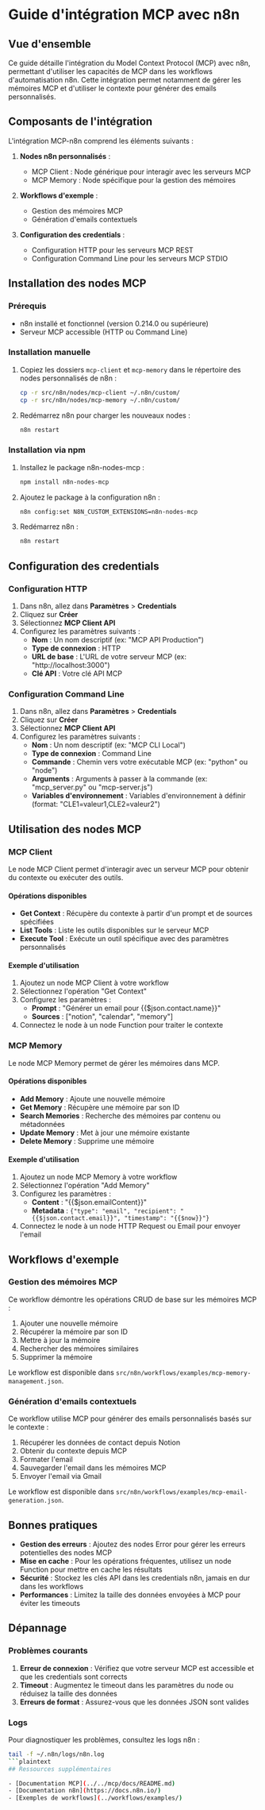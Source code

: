 # Guide d'intégration MCP avec n8n

## Vue d'ensemble

Ce guide détaille l'intégration du Model Context Protocol (MCP) avec n8n, permettant d'utiliser les capacités de MCP dans les workflows d'automatisation n8n. Cette intégration permet notamment de gérer les mémoires MCP et d'utiliser le contexte pour générer des emails personnalisés.

## Composants de l'intégration

L'intégration MCP-n8n comprend les éléments suivants :

1. **Nodes n8n personnalisés** :
   - MCP Client : Node générique pour interagir avec les serveurs MCP
   - MCP Memory : Node spécifique pour la gestion des mémoires

2. **Workflows d'exemple** :
   - Gestion des mémoires MCP
   - Génération d'emails contextuels

3. **Configuration des credentials** :
   - Configuration HTTP pour les serveurs MCP REST
   - Configuration Command Line pour les serveurs MCP STDIO

## Installation des nodes MCP

### Prérequis

- n8n installé et fonctionnel (version 0.214.0 ou supérieure)
- Serveur MCP accessible (HTTP ou Command Line)

### Installation manuelle

1. Copiez les dossiers `mcp-client` et `mcp-memory` dans le répertoire des nodes personnalisés de n8n :
   ```bash
   cp -r src/n8n/nodes/mcp-client ~/.n8n/custom/
   cp -r src/n8n/nodes/mcp-memory ~/.n8n/custom/
   ```

2. Redémarrez n8n pour charger les nouveaux nodes :
   ```bash
   n8n restart
   ```

### Installation via npm

1. Installez le package n8n-nodes-mcp :
   ```bash
   npm install n8n-nodes-mcp
   ```

2. Ajoutez le package à la configuration n8n :
   ```bash
   n8n config:set N8N_CUSTOM_EXTENSIONS=n8n-nodes-mcp
   ```

3. Redémarrez n8n :
   ```bash
   n8n restart
   ```

## Configuration des credentials

### Configuration HTTP

1. Dans n8n, allez dans **Paramètres** > **Credentials**
2. Cliquez sur **Créer**
3. Sélectionnez **MCP Client API**
4. Configurez les paramètres suivants :
   - **Nom** : Un nom descriptif (ex: "MCP API Production")
   - **Type de connexion** : HTTP
   - **URL de base** : L'URL de votre serveur MCP (ex: "http://localhost:3000")
   - **Clé API** : Votre clé API MCP

### Configuration Command Line

1. Dans n8n, allez dans **Paramètres** > **Credentials**
2. Cliquez sur **Créer**
3. Sélectionnez **MCP Client API**
4. Configurez les paramètres suivants :
   - **Nom** : Un nom descriptif (ex: "MCP CLI Local")
   - **Type de connexion** : Command Line
   - **Commande** : Chemin vers votre exécutable MCP (ex: "python" ou "node")
   - **Arguments** : Arguments à passer à la commande (ex: "mcp_server.py" ou "mcp-server.js")
   - **Variables d'environnement** : Variables d'environnement à définir (format: "CLE1=valeur1,CLE2=valeur2")

## Utilisation des nodes MCP

### MCP Client

Le node MCP Client permet d'interagir avec un serveur MCP pour obtenir du contexte ou exécuter des outils.

#### Opérations disponibles

- **Get Context** : Récupère du contexte à partir d'un prompt et de sources spécifiées
- **List Tools** : Liste les outils disponibles sur le serveur MCP
- **Execute Tool** : Exécute un outil spécifique avec des paramètres personnalisés

#### Exemple d'utilisation

1. Ajoutez un node MCP Client à votre workflow
2. Sélectionnez l'opération "Get Context"
3. Configurez les paramètres :
   - **Prompt** : "Générer un email pour {{$json.contact.name}}"
   - **Sources** : ["notion", "calendar", "memory"]
4. Connectez le node à un node Function pour traiter le contexte

### MCP Memory

Le node MCP Memory permet de gérer les mémoires dans MCP.

#### Opérations disponibles

- **Add Memory** : Ajoute une nouvelle mémoire
- **Get Memory** : Récupère une mémoire par son ID
- **Search Memories** : Recherche des mémoires par contenu ou métadonnées
- **Update Memory** : Met à jour une mémoire existante
- **Delete Memory** : Supprime une mémoire

#### Exemple d'utilisation

1. Ajoutez un node MCP Memory à votre workflow
2. Sélectionnez l'opération "Add Memory"
3. Configurez les paramètres :
   - **Content** : "{{$json.emailContent}}"
   - **Metadata** : `{"type": "email", "recipient": "{{$json.contact.email}}", "timestamp": "{{$now}}"}`
4. Connectez le node à un node HTTP Request ou Email pour envoyer l'email

## Workflows d'exemple

### Gestion des mémoires MCP

Ce workflow démontre les opérations CRUD de base sur les mémoires MCP :

1. Ajouter une nouvelle mémoire
2. Récupérer la mémoire par son ID
3. Mettre à jour la mémoire
4. Rechercher des mémoires similaires
5. Supprimer la mémoire

Le workflow est disponible dans `src/n8n/workflows/examples/mcp-memory-management.json`.

### Génération d'emails contextuels

Ce workflow utilise MCP pour générer des emails personnalisés basés sur le contexte :

1. Récupérer les données de contact depuis Notion
2. Obtenir du contexte depuis MCP
3. Formater l'email
4. Sauvegarder l'email dans les mémoires MCP
5. Envoyer l'email via Gmail

Le workflow est disponible dans `src/n8n/workflows/examples/mcp-email-generation.json`.

## Bonnes pratiques

- **Gestion des erreurs** : Ajoutez des nodes Error pour gérer les erreurs potentielles des nodes MCP
- **Mise en cache** : Pour les opérations fréquentes, utilisez un node Function pour mettre en cache les résultats
- **Sécurité** : Stockez les clés API dans les credentials n8n, jamais en dur dans les workflows
- **Performances** : Limitez la taille des données envoyées à MCP pour éviter les timeouts

## Dépannage

### Problèmes courants

1. **Erreur de connexion** : Vérifiez que votre serveur MCP est accessible et que les credentials sont corrects
2. **Timeout** : Augmentez le timeout dans les paramètres du node ou réduisez la taille des données
3. **Erreurs de format** : Assurez-vous que les données JSON sont valides

### Logs

Pour diagnostiquer les problèmes, consultez les logs n8n :

```bash
tail -f ~/.n8n/logs/n8n.log
```plaintext
## Ressources supplémentaires

- [Documentation MCP](../../mcp/docs/README.md)
- [Documentation n8n](https://docs.n8n.io/)
- [Exemples de workflows](../workflows/examples/)
